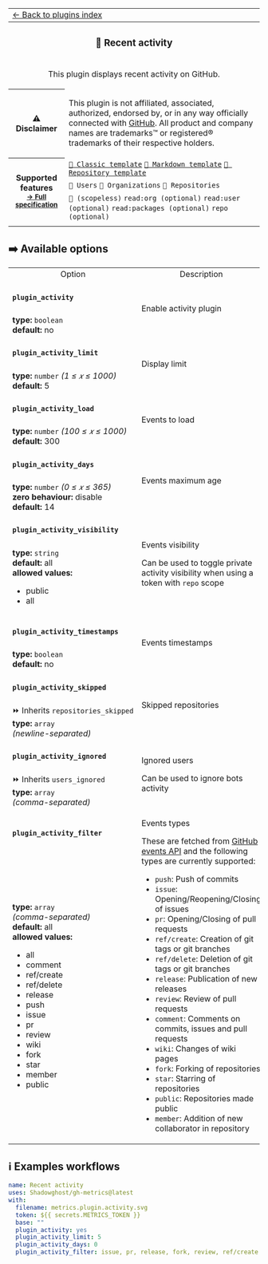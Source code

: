 <!--header-->
<table>
  <tr><td colspan="2"><a href="/README.md#-plugins">← Back to plugins index</a></td></tr>
  <tr><th colspan="2"><h3>📰 Recent activity</h3></th></tr>
  <tr><td colspan="2" align="center"><p>This plugin displays recent activity on GitHub.</p>
</td></tr>
  <tr><th>⚠️ Disclaimer</th><td><p>This plugin is not affiliated, associated, authorized, endorsed by, or in any way officially connected with <a href="https://github.com">GitHub</a>.
All product and company names are trademarks™ or registered® trademarks of their respective holders.</p>
</td></tr>
  <tr>
    <th rowspan="3">Supported features<br><sub><a href="metadata.yml">→ Full specification</a></sub></th>
    <td><a href="/source/templates/classic/README.md"><code>📗 Classic template</code></a> <a href="/source/templates/markdown/README.md"><code>📒 Markdown template</code></a> <a href="/source/templates/repository/README.md"><code>📘 Repository template</code></a></td>
  </tr>
  <tr>
    <td><code>👤 Users</code> <code>👥 Organizations</code> <code>📓 Repositories</code></td>
  </tr>
  <tr>
    <td><code>🔑 (scopeless)</code> <code>read:org (optional)</code> <code>read:user (optional)</code> <code>read:packages (optional)</code> <code>repo (optional)</code></td>
  </tr>
  <tr>
    <td colspan="2" align="center">
      <img src="https://github.com/Shadowghost/gh-metrics/blob/examples/metrics.plugin.activity.svg" alt=""></img>
      <img width="900" height="1" alt="">
    </td>
  </tr>
</table>
<!--/header-->

## ➡️ Available options

<!--options-->
<table>
  <tr>
    <td align="center" nowrap="nowrap">Option</i></td><td align="center" nowrap="nowrap">Description</td>
  </tr>
  <tr>
    <td nowrap="nowrap"><h4><code>plugin_activity</code></h4></td>
    <td rowspan="2"><p>Enable activity plugin</p>
<img width="900" height="1" alt=""></td>
  </tr>
  <tr>
    <td nowrap="nowrap"><b>type:</b> <code>boolean</code>
<br>
<b>default:</b> no<br></td>
  </tr>
  <tr>
    <td nowrap="nowrap"><h4><code>plugin_activity_limit</code></h4></td>
    <td rowspan="2"><p>Display limit</p>
<img width="900" height="1" alt=""></td>
  </tr>
  <tr>
    <td nowrap="nowrap"><b>type:</b> <code>number</code>
<i>(1 ≤
𝑥
≤ 1000)</i>
<br>
<b>default:</b> 5<br></td>
  </tr>
  <tr>
    <td nowrap="nowrap"><h4><code>plugin_activity_load</code></h4></td>
    <td rowspan="2"><p>Events to load</p>
<img width="900" height="1" alt=""></td>
  </tr>
  <tr>
    <td nowrap="nowrap"><b>type:</b> <code>number</code>
<i>(100 ≤
𝑥
≤ 1000)</i>
<br>
<b>default:</b> 300<br></td>
  </tr>
  <tr>
    <td nowrap="nowrap"><h4><code>plugin_activity_days</code></h4></td>
    <td rowspan="2"><p>Events maximum age</p>
<img width="900" height="1" alt=""></td>
  </tr>
  <tr>
    <td nowrap="nowrap"><b>type:</b> <code>number</code>
<i>(0 ≤
𝑥
≤ 365)</i>
<br>
<b>zero behaviour:</b> disable</br>
<b>default:</b> 14<br></td>
  </tr>
  <tr>
    <td nowrap="nowrap"><h4><code>plugin_activity_visibility</code></h4></td>
    <td rowspan="2"><p>Events visibility</p>
<p>Can be used to toggle private activity visibility when using a token with <code>repo</code> scope</p>
<img width="900" height="1" alt=""></td>
  </tr>
  <tr>
    <td nowrap="nowrap"><b>type:</b> <code>string</code>
<br>
<b>default:</b> all<br>
<b>allowed values:</b><ul><li>public</li><li>all</li></ul></td>
  </tr>
  <tr>
    <td nowrap="nowrap"><h4><code>plugin_activity_timestamps</code></h4></td>
    <td rowspan="2"><p>Events timestamps</p>
<img width="900" height="1" alt=""></td>
  </tr>
  <tr>
    <td nowrap="nowrap"><b>type:</b> <code>boolean</code>
<br>
<b>default:</b> no<br></td>
  </tr>
  <tr>
    <td nowrap="nowrap"><h4><code>plugin_activity_skipped</code></h4></td>
    <td rowspan="2"><p>Skipped repositories</p>
<img width="900" height="1" alt=""></td>
  </tr>
  <tr>
    <td nowrap="nowrap">⏩ Inherits <code>repositories_skipped</code><br>
<b>type:</b> <code>array</code>
<i>(newline-separated)</i>
<br></td>
  </tr>
  <tr>
    <td nowrap="nowrap"><h4><code>plugin_activity_ignored</code></h4></td>
    <td rowspan="2"><p>Ignored users</p>
<p>Can be used to ignore bots activity</p>
<img width="900" height="1" alt=""></td>
  </tr>
  <tr>
    <td nowrap="nowrap">⏩ Inherits <code>users_ignored</code><br>
<b>type:</b> <code>array</code>
<i>(comma-separated)</i>
<br></td>
  </tr>
  <tr>
    <td nowrap="nowrap"><h4><code>plugin_activity_filter</code></h4></td>
    <td rowspan="2"><p>Events types</p>
<p>These are fetched from <a href="https://docs.github.com/en/free-pro-team@latest/developers/webhooks-and-events/github-event-types">GitHub events API</a> and the following types are currently supported:</p>
<ul>
<li><code>push</code>: Push of commits</li>
<li><code>issue</code>: Opening/Reopening/Closing of issues</li>
<li><code>pr</code>: Opening/Closing of pull requests</li>
<li><code>ref/create</code>: Creation of git tags or git branches</li>
<li><code>ref/delete</code>: Deletion of git tags or git branches</li>
<li><code>release</code>: Publication of new releases</li>
<li><code>review</code>: Review of pull requests</li>
<li><code>comment</code>: Comments on commits, issues and pull requests</li>
<li><code>wiki</code>: Changes of wiki pages</li>
<li><code>fork</code>: Forking of repositories</li>
<li><code>star</code>: Starring of repositories</li>
<li><code>public</code>: Repositories made public</li>
<li><code>member</code>: Addition of new collaborator in repository</li>
</ul>
<img width="900" height="1" alt=""></td>
  </tr>
  <tr>
    <td nowrap="nowrap"><b>type:</b> <code>array</code>
<i>(comma-separated)</i>
<br>
<b>default:</b> all<br>
<b>allowed values:</b><ul><li>all</li><li>comment</li><li>ref/create</li><li>ref/delete</li><li>release</li><li>push</li><li>issue</li><li>pr</li><li>review</li><li>wiki</li><li>fork</li><li>star</li><li>member</li><li>public</li></ul></td>
  </tr>
</table>
<!--/options-->

## ℹ️ Examples workflows

<!--examples-->
```yaml
name: Recent activity
uses: Shadowghost/gh-metrics@latest
with:
  filename: metrics.plugin.activity.svg
  token: ${{ secrets.METRICS_TOKEN }}
  base: ""
  plugin_activity: yes
  plugin_activity_limit: 5
  plugin_activity_days: 0
  plugin_activity_filter: issue, pr, release, fork, review, ref/create

```
<!--/examples-->
